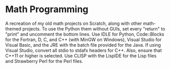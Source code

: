 # Math Programming
A recreation of my old math projects on Scratch, along with other math-themed projects.
To use the Python them without GUIs, set every "return" to "print" and uncomment the bottom lines.
Use IDLE for Python, Code::Blocks for the Fortran, D, C, and C++ (with MinGW on Windows), Visual Studio for Visual Basic, and the JRE with the batch file provided for the Java.
If using Visual Studio, convert all stdio to stdafx headers for C++. Also, ensure that C++11 or higher is selected.
Use CLISP with the LispIDE for the Lisp files and Strawberry Perl for the Perl files.